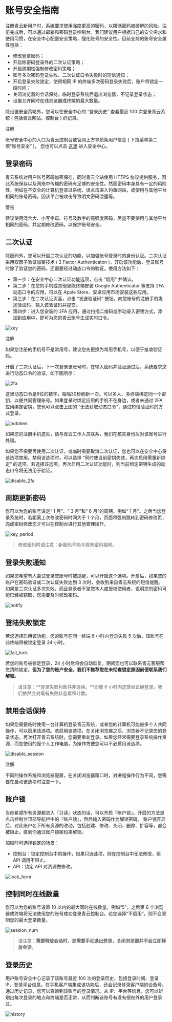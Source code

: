 ---
---

# 账号安全指南

注册青云新用户时，系统要求使用强度更高的密码，以降低密码被破解的风险。注册完成后，可以通过邮箱和密码登录控制台。我们建议用户根据自己的安全需求和使用习惯，在安全中心配置安全策略，强化账号的安全性。目前支持的账号安全属性包括：

* 修改登录密码；
* 开启除密码登录外的二次认证策略；
* 开启周期性强制修改密码策略；
* 账号多次密码登录失败、二次认证口令失败时的短信通知；
* 开启登录失败锁定，使得相同 IP 的终端多次密码登录失败后，账户将锁定一段时间；
* 关闭浏览器的会话保持，临时登录系统后退出浏览器，不记录登录状态；
* 设置允许同时在线浏览器或终端的最大数量。

除设置安全策略外，您可以在安全中心的 “登录历史” 查看最近 100 次登录青云系统 ( 包括青云网站、控制台 ) 的记录。

注解

账号安全中心的入口为青云控制台或官网上方导航条用户信息 ( 下拉菜单第二项“账号安全” )， 您也可以点击 [这里](https://console.qingcloud.com/account/security/center/) 进入安全中心。

## 登录密码

青云系统对用户账号密码加密保存，同时青云全站使用 HTTPS 协议提供服务，因此系统保存以及网络中传输的密码有足够的安全性。然而密码本身具有一定的风险性，例如在不安全的计算机登录过系统、误点击进入钓鱼网站，或使用与其他平台相同的账号密码，因该平台被攻击导致明文密码泄露等。

警告

建议使用混合大、小写字母、符号及数字的高强度密码，尽量不要使用与其他平台相同的密码，并定期修改密码，以保护账号安全。

## 二次认证

除密码外，您可以开启二次认证的功能，以加强账号登录时的身份认证。二次认证采用双因子验证加密技术 ( 2 Factor Authenticaton )，开启该功能后，登录账号时除了验证您的密码，还需要经过动态口令的验证。使用方法如下：

* 第一步：在安全中心二次认证功能选项，点击 “启用” 并确认。
* 第二步：在您的手机或其他智能终端安装 Google Authenticator 等支持 2FA 动态口令的应用，可以在 Apple Store、安卓应用市场安装这些应用。
* 第三步：在二次认证页面，点击 “发送验证码” 按钮，向您账号的注册手机发送验证码，输入该验证码并提交。
* 第四步：进入您安装的 2FA 应用，通过扫描二维码或手动录入密钥方式，添加到应用中，即可为您的青云账号生成实时口令。

![key](_images/user_security_key.png)

注解

如果您注册的手机号不是常用号，建议您先更换为常用手机号，以便于接收验证码。

开启了二次认证后，下一次登录该账号时，在输入密码并验证通过后，系统要求您进行动态口令的验证，如下图所示：

![2fa](_images/user_security_2fa.png)

这里动态口令是6位的数字，每隔30秒刷新一次。可以多人、多终端绑定同一个密钥，以便共同管理账号。如果登录时绑定应用的手机不在身边，或者未通过 2FA 应用绑定密钥，您也可以点击上图的 “无法获取动态口令”，通过短信验证码的方式登录。

![notoken](_images/user_security_notoken.png)

如果您的注册手机遗失，请与青云工作人员联系，我们在核实身份后对该账号进行处理。

如果您不需要再使用二次认证，或临时需要取消二次认证，您也可以在安全中心将该选项禁用。禁用该选项时，可以选择 “同时使当前密钥失效，再次启用需重新绑定” 的选项。若选择该选项，再次启用二次认证功能时，则当前绑定密钥生成的动态口令将无法用于验证。

![disable_2fa](_images/user_security_disable_2fa.png)

## 周期更新密码

您可以为您的账号设定“ 1 月”、“ 3 月”和“ 6 月”的周期，例如“ 1 月”。之后当您登录系统时，若距离上次修改密码时间大于 1 个月，页面将强制跳转到密码修改页，完成密码修改您才可以在控制台进行其他管理操作。

![key_period](_images/key_period.jpg)

> 修改密码时请注意：新密码不能与现有密码相同。

## 登录失败通知

如果您希望有人尝试登录您账号时被提醒，可以开启这个选项。开启后，如果您的账户在密码验证或二次认证失败达到 3 次时，会收到来自青云系统的短信提醒。如果是二次认证多次失败，而且登录者不是您本人或授权使用者，说明您的密码可能已经被窃取，您需要及时修改密码。

![notify](_images/user_security_notify.jpg)

## 登陆失败锁定

若您选择启用该功能，您的账号在同一终端 6 小时内登录失败 5 次后，该账号在此终端将被锁定登录 24 小时。

![fail_lock](_images/fail_lock.png)

若您的账号被锁定登录，24 小时后将会自动恢复，期间您也可以联系青云客服帮您清除锁定。**但为了您的账户安全，我们不推荐您在未彻查锁定原因前便联系我们解锁。**

> 请注意：**登录失败判断并非连续。**即使 6 小时内您曾经正确登录，我们依然会对既有失败状态累积计数。

## 禁用会话保持

如果您需要临时使用一台计算机登录青云系统，或者您的计算机可能被多个人共同操作，可以启用该选项。若启用该选项，在关闭浏览器之后，浏览器不记录您的登录状态。再次打开青云系统时，您需要重新登录。如果您经常需要登录系统操作资源，而您使用的是个人工作电脑，为操作方便您可以不必启用该选项。

![disable_session](_images/user_security_disable_session.png)

注解

不同的操作系统和浏览器配置，在关闭浏览器窗口时，对进程操作行为不同，您需要在启动该选项时注意一下。

## 账户锁

当你希望所有资源都进入『只读』状态的话，可以开启『账户锁』。开启的方法是点击控制台顶部导航栏中的『账户锁』，然后输入密码作为解锁密码。 账户锁开启后，对此账户名下所有资源的改动，包括创建、修改、关闭、删除、扩容等，都会被阻止。直到你通过账户锁密码来解锁。

加锁时可选择锁定的场景：

* 控制台：锁定控制台中的操作，如果只选此项，则在控制台中无法修改，但 API 调用不阻止。
* API：锁定 API 对资源做修改。

![lock_form](_images/user_lock_form.png)

## 控制同时在线数量

您可以为您的账号设置 10 以内的最大同时在线数量，例如“5”，之后第 6 个浏览器或终端将无法使用您的账号成功登录青云控制台。若您选择“不启用”，则不会限制您的最大登录数量。

![session_num](_images/session_num.jpg)

> 请注意：**需要释放会话时，您需要手动退出登录，关闭浏览器并不会立即释放会话。**

## 登录历史

用户账号安全中心记录了该账号最近 100 次的登录历史，包括登录时间、登录 IP、登录平台信息。在手机客户端集成该功能后，还会记录登录客户端的设备号。通过历史记录，您可以查询到该账号的登录情况。从 IP、平台等信息，您可以辨别出每次登录的地点和终端是否正常，从而判断该账号有没有授权外的用户登录过。

![history](_images/user_security_history.png)
